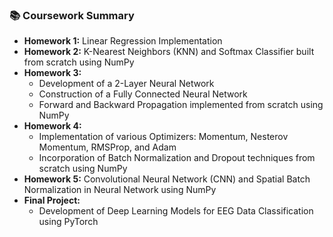 ### 📚 **Coursework Summary**

- **Homework 1:** Linear Regression Implementation
- **Homework 2:** K-Nearest Neighbors (KNN) and Softmax Classifier built from scratch using NumPy
- **Homework 3:** 
  - Development of a 2-Layer Neural Network
  - Construction of a Fully Connected Neural Network
  - Forward and Backward Propagation implemented from scratch using NumPy
- **Homework 4:** 
  - Implementation of various Optimizers: Momentum, Nesterov Momentum, RMSProp, and Adam
  - Incorporation of Batch Normalization and Dropout techniques from scratch using NumPy
- **Homework 5:** Convolutional Neural Network (CNN) and Spatial Batch Normalization in Neural Network using NumPy
- **Final Project:** 
  - Development of Deep Learning Models for EEG Data Classification using PyTorch
